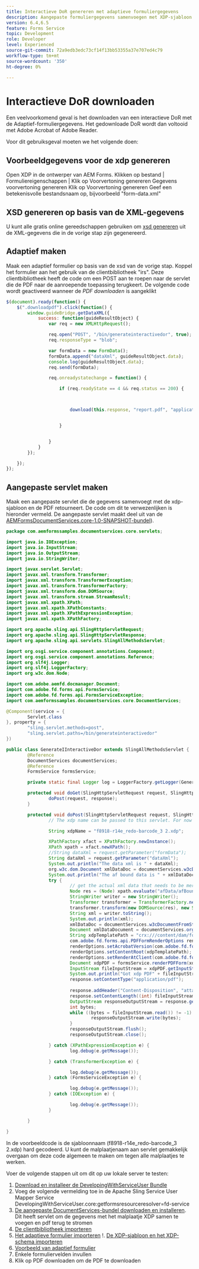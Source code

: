 ```yaml
---
title: Interactieve DoR genereren met adaptieve formuliergegevens
description: Aangepaste formuliergegevens samenvoegen met XDP-sjabloon om downloadbare pdf te genereren
version: 6.4,6.5
feature: Forms Service
topic: Development
role: Developer
level: Experienced
source-git-commit: 72a9edb3edc73cf14f13bb53355a37e707ed4c79
workflow-type: tm+mt
source-wordcount: '350'
ht-degree: 0%

---
```



# Interactieve DoR downloaden

Een veelvoorkomend geval is het downloaden van een interactieve DoR met de Adaptief-formuliergegevens. Het gedownloade DoR wordt dan voltooid met Adobe Acrobat of Adobe Reader.

Voor dit gebruiksgeval moeten we het volgende doen:

## Voorbeeldgegevens voor de xdp genereren

Open XDP in de ontwerper van AEM Forms.
Klikken op bestand | Formuliereigenschappen | Klik op Voorvertoning genereren Gegevens voorvertoning genereren Klik op Voorvertoning genereren Geef een betekenisvolle bestandsnaam op, bijvoorbeeld &quot;form-data.xml&quot;

## XSD genereren op basis van de XML-gegevens

U kunt alle gratis online gereedschappen gebruiken om [xsd genereren](https://www.freeformatter.com/xsd-generator.html) uit de XML-gegevens die in de vorige stap zijn gegenereerd.

## Adaptief maken

Maak een adaptief formulier op basis van de xsd van de vorige stap. Koppel het formulier aan het gebruik van de clientbibliotheek &quot;irs&quot;. Deze clientbibliotheek heeft de code om een POST aan te roepen naar de servlet die de PDF naar de aanroepende toepassing terugkeert. De volgende code wordt geactiveerd wanneer de _PDF downloaden_ is aangeklikt

```javascript
$(document).ready(function() {
    $(".downloadpdf").click(function() {
        window.guideBridge.getDataXML({
            success: function(guideResultObject) {
                var req = new XMLHttpRequest();

                req.open("POST", "/bin/generateinteractivedor", true);
                req.responseType = "blob";

                var formData = new FormData();
                formData.append("dataXml", guideResultObject.data);
                console.log(guideResultObject.data);
                req.send(formData);

                req.onreadystatechange = function() {

                    if (req.readyState == 4 && req.status == 200) {



                        download(this.response, "report.pdf", "application/pdf");


                    }


                }
            }
        });

    });
});
```



## Aangepaste servlet maken

Maak een aangepaste servlet die de gegevens samenvoegt met de xdp-sjabloon en de PDF retourneert. De code om dit te verwezenlijken is hieronder vermeld. De aangepaste servlet maakt deel uit van de [AEMFormsDocumentServices.core-1.0-SNAPSHOT-bundel](/help/forms/assets/common-osgi-bundles/DevelopingWithServiceUser.jar)).

```java
package com.aemformssamples.documentservices.core.servlets;

import java.io.IOException;
import java.io.InputStream;
import java.io.OutputStream;
import java.io.StringWriter;

import javax.servlet.Servlet;
import javax.xml.transform.Transformer;
import javax.xml.transform.TransformerException;
import javax.xml.transform.TransformerFactory;
import javax.xml.transform.dom.DOMSource;
import javax.xml.transform.stream.StreamResult;
import javax.xml.xpath.XPath;
import javax.xml.xpath.XPathConstants;
import javax.xml.xpath.XPathExpressionException;
import javax.xml.xpath.XPathFactory;

import org.apache.sling.api.SlingHttpServletRequest;
import org.apache.sling.api.SlingHttpServletResponse;
import org.apache.sling.api.servlets.SlingAllMethodsServlet;

import org.osgi.service.component.annotations.Component;
import org.osgi.service.component.annotations.Reference;
import org.slf4j.Logger;
import org.slf4j.LoggerFactory;
import org.w3c.dom.Node;

import com.adobe.aemfd.docmanager.Document;
import com.adobe.fd.forms.api.FormsService;
import com.adobe.fd.forms.api.FormsServiceException;
import com.aemformssamples.documentservices.core.DocumentServices;

@Component(service = {
        Servlet.class
}, property = {
        "sling.servlet.methods=post",
        "sling.servlet.paths=/bin/generateinteractivedor"
})

public class GenerateIInteractiveDor extends SlingAllMethodsServlet {
        @Reference
        DocumentServices documentServices;
        @Reference
        FormsService formsService;

        private static final Logger log = LoggerFactory.getLogger(GenerateIInteractiveDor.class);

        protected void doGet(SlingHttpServletRequest request, SlingHttpServletResponse response) {
                doPost(request, response);
        }

        protected void doPost(SlingHttpServletRequest request, SlingHttpServletResponse response) {
                // The xdp name can be passed to this servlet. For now it have been hardocded.

                String xdpName = "f8918-r14e_redo-barcode_3 2.xdp";

                XPathFactory xfact = XPathFactory.newInstance();
                XPath xpath = xfact.newXPath();
                //String dataXml = request.getParameter("formData");
                String dataXml = request.getParameter("dataXml");
                System.out.println("The data xml is " + dataXml);
                org.w3c.dom.Document xmlDataDoc = documentServices.w3cDocumentFromStrng(dataXml);
                System.out.println("The af bound data is " + xmlDataDoc.getElementsByTagName("topmostSubform").getLength());
                try {
                        // get the actual xml data that needs to be merged with the template. This can be made more generic
                        Node res = (Node) xpath.evaluate("afData/afBoundData/topmostSubform", xmlDataDoc, XPathConstants.NODE);
                        StringWriter writer = new StringWriter();
                        Transformer transformer = TransformerFactory.newInstance().newTransformer();
                        transformer.transform(new DOMSource(res), new StreamResult(writer));
                        String xml = writer.toString();
                        System.out.println(xml);
                        xmlDataDoc = documentServices.w3cDocumentFromStrng(xml);
                        Document xmlDataDocument = documentServices.orgw3cDocumentToAEMFDDocument(xmlDataDoc);
                        String xdpTemplatePath = "crx:///content/dam/formsanddocuments";
                        com.adobe.fd.forms.api.PDFFormRenderOptions renderOptions = new com.adobe.fd.forms.api.PDFFormRenderOptions();
                        renderOptions.setAcrobatVersion(com.adobe.fd.forms.api.AcrobatVersion.Acrobat_11);
                        renderOptions.setContentRoot(xdpTemplatePath);
                        renderOptions.setRenderAtClient(com.adobe.fd.forms.api.RenderAtClient.NO);
                        Document xdpPDF = formsService.renderPDFForm(xdpName, xmlDataDocument, renderOptions);
                        InputStream fileInputStream = xdpPDF.getInputStream();
                        System.out.println("Got xdp PDF" + fileInputStream.available());
                        response.setContentType("application/pdf");
                        
                        response.addHeader("Content-Disposition", "attachment; filename=" + xdpName.replace("xdp", "pdf"));
                        response.setContentLength((int) fileInputStream.available());
                        OutputStream responseOutputStream = response.getOutputStream();
                        int bytes;
                        while ((bytes = fileInputStream.read()) != -1) {
                                responseOutputStream.write(bytes);
                        }
                        responseOutputStream.flush();
                        responseOutputStream.close();

                } catch (XPathExpressionException e) {
                        log.debug(e.getMessage());

                } catch (TransformerException e) {

                        log.debug(e.getMessage());
                } catch (FormsServiceException e) {

                        log.debug(e.getMessage());
                } catch (IOException e) {

                        log.debug(e.getMessage());
                }

        }

}
```

In de voorbeeldcode is de sjabloonnaam (f8918-r14e_redo-barcode_3 2.xdp) hard gecodeerd. U kunt de malplaatjenaam aan servlet gemakkelijk overgaan om deze code algemeen te maken om tegen alle malplaatjes te werken.


Voer de volgende stappen uit om dit op uw lokale server te testen:
1. [Download en installeer de DevelopingWithServiceUser Bundle](/help/forms/assets/common-osgi-bundles/DevelopingWithServiceUser.jar)
1. Voeg de volgende vermelding toe in de Apache Sling Service User Mapper Service DevelopingWithServiceUser.core:getformsresourceresolver=fd-service
1. [De aangepaste DocumentServices-bundel downloaden en installeren](/hep/forms/assets/common-osgi-bundles/AEMFormsDocumentServices.core-1.0-SNAPSHOT.jar). Dit heeft servlet om de gegevens met het malplaatje XDP samen te voegen en pdf terug te stromen
1. [De clientbibliotheek importeren](assets/irs.zip)
1. [Het adaptieve formulier importeren](assets/f8918complete.zip)
!. [De XDP-sjabloon en het XDP-schema importeren](assets/xdp-template-and-xsd.zip)
1. [Voorbeeld van adaptief formulier](http://localhost:4502/content/dam/formsanddocuments/f8918complete/jcr:content?wcmmode=disabled)
1. Enkele formuliervelden invullen
1. Klik op PDF downloaden om de PDF te downloaden
